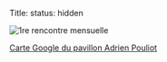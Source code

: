 Title:
status: hidden
<!-- save_as: index.html -->

<img src="theme/img/rencontres/16_octobre_2013.png" alt="1re rencontre mensuelle">

[Carte Google du pavillon Adrien Pouliot](https://maps.google.ca/maps?ie=UTF-8&q=Pavillon+Adrien-Pouliot,+Universit%C3%A9+Laval&fb=1&gl=ca&hq=universit%C3%A9+laval+adrien-pouliot&hnear=0x4cb8968a05db8893:0x8fc52d63f0e83a03,Qu%C3%A9bec,+QC&cid=0,0,14577366830005441513&ei=w7NYUuDlFNKq4AOm-oGoDw&ved=0CIwBEPwSMAo)
